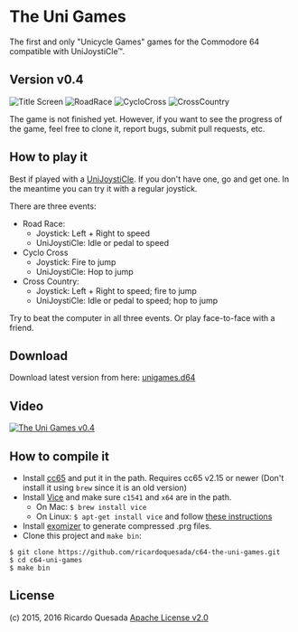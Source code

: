 # The Uni Games

The first and only "Unicycle Games" games for the Commodore 64 compatible with UniJoystiCle™.

## Version v0.4

![Title Screen](https://lh3.googleusercontent.com/DGYpbpzcSPE_4_kDfWi8_IoNdqwQNdI2cjBjxG_XHJsPkubiWrqjENliPjD8s1t3xZuE8trRVv480w=w384-h272-no)
![RoadRace](https://lh3.googleusercontent.com/-8hNjbAZFeQQ/V5ZT_lzJWEI/AAAAAAABe28/Vi5UdHVHvscV4jwW92_ne154eXWHQcatgCCo/s800/capture2.png)
![CycloCross](https://lh3.googleusercontent.com/-ce3uigCabI8/V5ZT_odzEcI/AAAAAAABe20/TXyhvXMrqZQb110Lb9xY76Ff5k1WFqHVwCCo/s800/capture3.png)
![CrossCountry](https://lh3.googleusercontent.com/-qYOFLfHu_Ac/V5ZU1lnd5-I/AAAAAAABe3A/LBW-xfCv_30HZhN5hlLnk1pRhRgafaBFQCCo/s800/capture5.png)

The game is not finished yet. However, if you want to see the progress of the game, feel free to clone it, report bugs, submit pull requests, etc.

## How to play it

Best if played with a [UniJoystiCle](https://retro.moe/unijoysticle).
If you don't have one, go and get one. In the meantime you can try it with a regular joystick.

There are three events:

* Road Race:
   * Joystick: Left + Right to speed
   * UniJoystiCle: Idle or pedal to speed
* Cyclo Cross
   * Joystick: Fire to jump
   * UniJoystiCle: Hop to jump
* Cross Country:
   * Joystick: Left + Right to speed; fire to jump
   * UniJoystiCle: Idle or pedal to speed; hop to jump

Try to beat the computer in all three events. Or play face-to-face with a friend.

## Download

Download latest version from here: [unigames.d64](https://github.com/ricardoquesada/c64-the-uni-games/raw/master/bin/unigames.d64)

## Video

[![The Uni Games v0.4](https://img.youtube.com/vi/5Ey9ZeUPRNo/0.jpg)](https://www.youtube.com/watch?v=5Ey9ZeUPRNo)

## How to compile it

- Install [cc65](http://cc65.github.io/cc65/) and put it in the path. Requires cc65 v2.15 or newer (Don't install it using `brew` since it is an old version)
- Install [Vice](http://vice-emu.sourceforge.net/) and make sure `c1541` and `x64` are in the path.
    - On Mac: `$ brew install vice`
    - On Linux: `$ apt-get install vice` and follow [these instructions](http://iseborn.eu/wiki/index.php?title=Ubuntu/Install_and_set_up_VICE)
- Install [exomizer](http://hem.bredband.net/magli143/exo/) to generate compressed .prg files.
- Clone this project and `make bin`:

```
$ git clone https://github.com/ricardoquesada/c64-the-uni-games.git
$ cd c64-uni-games
$ make bin
```

## License

(c) 2015, 2016 Ricardo Quesada
[Apache License v2.0](LICENSE)
